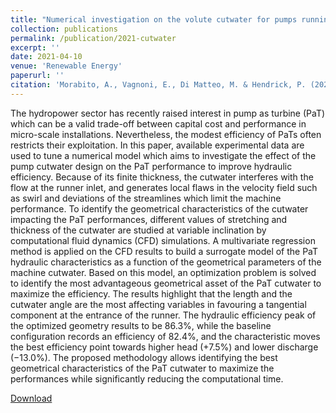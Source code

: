 ```yaml
---
title: "Numerical investigation on the volute cutwater for pumps running in turbine mode"
collection: publications
permalink: /publication/2021-cutwater
excerpt: ''
date: 2021-04-10
venue: 'Renewable Energy'
paperurl: ''
citation: 'Morabito, A., Vagnoni, E., Di Matteo, M. & Hendrick, P. (2021). &quot;Numerical investigation on the volute cutwater for pumps running in turbine mode.&quot; <i> Renewable Energy 175,</i> 807-824'
---
```


The hydropower sector has recently raised interest in pump as turbine (PaT) which can be a valid trade-off between capital cost and performance in micro-scale installations. Nevertheless, the modest efficiency of PaTs often restricts their exploitation. In this paper, available experimental data are used to tune a numerical model which aims to investigate the effect of the pump cutwater design on the PaT performance to improve hydraulic efficiency. Because of its finite thickness, the cutwater interferes with the flow at the runner inlet, and generates local flaws in the velocity field such as swirl and deviations of the streamlines which limit the machine performance. To identify the geometrical characteristics of the cutwater impacting the PaT performances, different values of stretching and thickness of the cutwater are studied at variable inclination by computational fluid dynamics (CFD) simulations. A multivariate regression method is applied on the CFD results to build a surrogate model of the PaT hydraulic characteristics as a function of the geometrical parameters of the machine cutwater. Based on this model, an optimization problem is solved to identify the most advantageous geometrical asset of the PaT cutwater to maximize the efficiency. The results highlight that the length and the cutwater angle are the most affecting variables in favouring a tangential component at the entrance of the runner. The hydraulic efficiency peak of the optimized geometry results to be 86.3%, while the baseline configuration records an efficiency of 82.4%, and the characteristic moves the best efficiency point towards higher head (+7.5%) and lower discharge (−13.0%). The proposed methodology allows identifying the best geometrical characteristics of the PaT cutwater to maximize the performances while significantly reducing the computational time.


[Download](https://morabito-a.github.io/info/files/2021-Cutwater)
